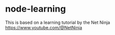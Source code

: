 # node-learning
This is based on a learning tutorial by the Net Ninja https://www.youtube.com/@NetNinja
